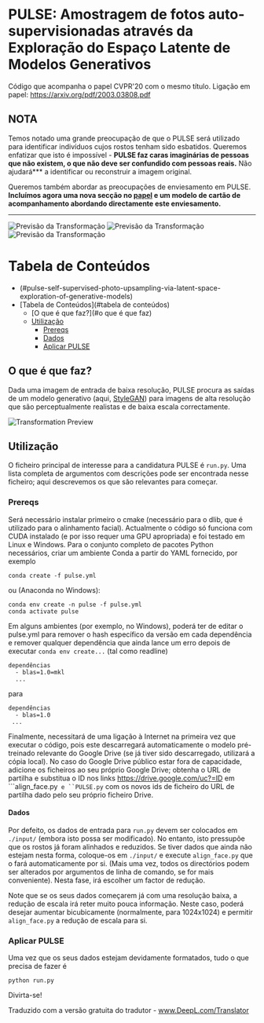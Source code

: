 # PULSE: Amostragem de fotos auto-supervisionadas através da Exploração do Espaço Latente de Modelos Generativos
Código que acompanha o papel CVPR'20 com o mesmo título. Ligação em papel: https://arxiv.org/pdf/2003.03808.pdf

## NOTA

Temos notado uma grande preocupação de que o PULSE será utilizado para identificar indivíduos cujos rostos tenham sido esbatidos. Queremos enfatizar que isto é impossível - **PULSE faz caras imaginárias de pessoas que não existem, o que não deve ser confundido com pessoas reais.** Não ajudará*** a identificar ou reconstruir a imagem original.

Queremos também abordar as preocupações de enviesamento em PULSE. **Incluímos agora uma nova secção no [papel](https://arxiv.org/pdf/2003.03808.pdf) e um modelo de cartão de acompanhamento abordando directamente este enviesamento.**

---

![Previsão da Transformação](./readme_resources/014.jpeg)
![Previsão da Transformação](./readme_resources/034.jpeg)
![Previsão da Transformação](./readme_resources/094.jpeg)

Tabela de Conteúdos
=================
- (#pulse-self-supervised-photo-upsampling-via-latent-space-exploration-of-generative-models)
- [Tabela de Conteúdos](#tabela de conteúdos)
  - [O que é que faz?](#o que é que faz)
  - [Utilização](#utilização)
    - [Prereqs](#prereqs)
    - [Dados](#dados)
    - [Aplicar PULSE](#aplicar-pulso)
## O que é que faz? 
Dada uma imagem de entrada de baixa resolução, PULSE procura as saídas de um modelo generativo (aqui, [StyleGAN](https://github.com/NVlabs/stylegan)) para imagens de alta resolução que são perceptualmente realistas e de baixa escala correctamente.

![Transformation Preview](./readme_resources/transformation.gif)

## Utilização

O ficheiro principal de interesse para a candidatura PULSE é `run.py`. Uma lista completa de argumentos com descrições pode ser encontrada nesse ficheiro; aqui descrevemos os que são relevantes para começar.

### Prereqs

Será necessário instalar primeiro o cmake (necessário para o dlib, que é utilizado para o alinhamento facial). Actualmente o código só funciona com CUDA instalado (e por isso requer uma GPU apropriada) e foi testado em Linux e Windows. Para o conjunto completo de pacotes Python necessários, criar um ambiente Conda a partir do YAML fornecido, por exemplo

```
conda create -f pulse.yml 
```
ou (Anaconda no Windows):
```
conda env create -n pulse -f pulse.yml
conda activate pulse
```

Em alguns ambientes (por exemplo, no Windows), poderá ter de editar o pulse.yml para remover o hash específico da versão em cada dependência e remover qualquer dependência que ainda lance um erro depois de executar ```conda env create...``` (tal como readline)
```
dependências
  - blas=1.0=mkl
  ...
```
para
```
dependências
  - blas=1.0
 ...
```

Finalmente, necessitará de uma ligação à Internet na primeira vez que executar o código, pois este descarregará automaticamente o modelo pré-treinado relevante do Google Drive (se já tiver sido descarregado, utilizará a cópia local). No caso do Google Drive público estar fora de capacidade, adicione os ficheiros ao seu próprio Google Drive; obtenha o URL de partilha e substitua o ID nos links https://drive.google.com/uc?=ID em ```align_face.py```` e ``PULSE.py```` com os novos ids de ficheiro do URL de partilha dado pelo seu próprio ficheiro Drive.
 

#### Dados

Por defeito, os dados de entrada para `run.py` devem ser colocados em `./input/` (embora isto possa ser modificado). No entanto, isto pressupõe que os rostos já foram alinhados e reduzidos. Se tiver dados que ainda não estejam nesta forma, coloque-os em `./input/` e execute `align_face.py` que o fará automaticamente por si. (Mais uma vez, todos os directórios podem ser alterados por argumentos de linha de comando, se for mais conveniente). Nesta fase, irá escolher um factor de redução. 

Note que se os seus dados começarem já com uma resolução baixa, a redução de escala irá reter muito pouca informação. Neste caso, poderá desejar aumentar bicubicamente (normalmente, para 1024x1024) e permitir `align_face.py` a redução de escala para si.  

### Aplicar PULSE
Uma vez que os seus dados estejam devidamente formatados, tudo o que precisa de fazer é
```
python run.py
```
Divirta-se!


Traduzido com a versão gratuita do tradutor - www.DeepL.com/Translator
